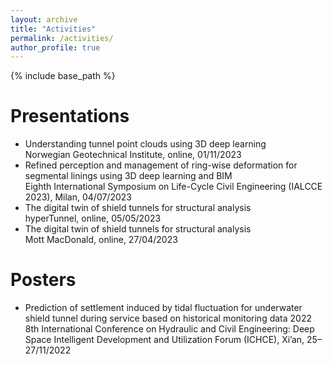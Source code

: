 ```yaml
---
layout: archive
title: "Activities"
permalink: /activities/
author_profile: true
---
```


{% include base_path %}

Presentations
======
* Understanding tunnel point clouds using 3D deep learning  
  Norwegian Geotechnical Institute, online, 01/11/2023  
* Refined perception and management of ring-wise deformation for segmental linings using 3D deep learning and BIM  
  Eighth International Symposium on Life-Cycle Civil Engineering (IALCCE 2023), Milan, 04/07/2023  
* The digital twin of shield tunnels for structural analysis  
  hyperTunnel, online, 05/05/2023  
* The digital twin of shield tunnels for structural analysis  
  Mott MacDonald, online, 27/04/2023  

Posters
======
* Prediction of settlement induced by tidal fluctuation for underwater shield tunnel during service based on historical monitoring data
  2022 8th International Conference on Hydraulic and Civil Engineering: Deep Space Intelligent Development and Utilization Forum (ICHCE), Xi’an, 25–27/11/2022



